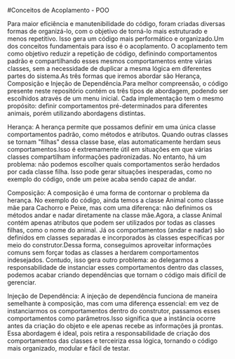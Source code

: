 #Conceitos de Acoplamento - POO

Para maior eficiência e manutenibilidade do código, foram criadas diversas formas de organizá-lo, com o objetivo de torná-lo mais estruturado e menos repetitivo. Isso gera um código mais performático e organizado.Um dos conceitos fundamentais para isso é o acoplamento. O acoplamento tem como objetivo reduzir a repetição de código, definindo comportamentos padrão e compartilhando esses mesmos comportamentos entre várias classes, sem a necessidade de duplicar a mesma lógica em diferentes partes do sistema.As três formas que iremos abordar são Herança, Composição e Injeção de Dependência.Para melhor compreensão, o código presente neste repositório contém os três tipos de abordagem, podendo ser escolhidos através de um menu inicial. Cada implementação tem o mesmo propósito: definir comportamentos pré-determinados para diferentes animais, porém utilizando abordagens distintas.

Herança:
A herança permite que possamos definir em uma única classe comportamentos padrão, como métodos e atributos. Quando outras classes se tornam "filhas" dessa classe base, elas automaticamente herdam seus comportamentos.Isso é extremamente útil em situações em que várias classes compartilham informações padronizadas. No entanto, há um problema: não podemos escolher quais comportamentos serão herdados por cada classe filha. Isso pode gerar situações inesperadas, como no exemplo do código, onde um peixe acaba sendo capaz de andar.

Composição:
A composição é uma forma de contornar o problema da herança. No exemplo do código, ainda temos a classe Animal como classe mãe para Cachorro e Peixe, mas com uma diferença: não definimos os métodos andar e nadar diretamente na classe mãe.Agora, a classe Animal contém apenas atributos que podem ser utilizados por todas as classes filhas, como o nome do animal. Já os comportamentos (andar e nadar) são definidos em classes separadas e incorporados às classes específicas por meio do construtor.Dessa forma, conseguimos aproveitar informações comuns sem forçar todas as classes a herdarem comportamentos indesejados. Contudo, isso gera outro problema: ao delegarmos a responsabilidade de instanciar esses comportamentos dentro das classes, podemos acabar criando dependências que tornam o código mais difícil de gerenciar.

Injeção de Dependência:
A injeção de dependência funciona de maneira semelhante à composição, mas com uma diferença essencial: em vez de instanciarmos os comportamentos dentro do construtor, passamos esses comportamentos como parâmetros.Isso significa que a instância ocorre antes da criação do objeto e ele apenas recebe as informações já prontas. Essa abordagem é ideal, pois retira a responsabilidade de criação dos comportamentos das classes e terceiriza essa lógica, tornando o código mais organizado, modular e fácil de testar.
 
